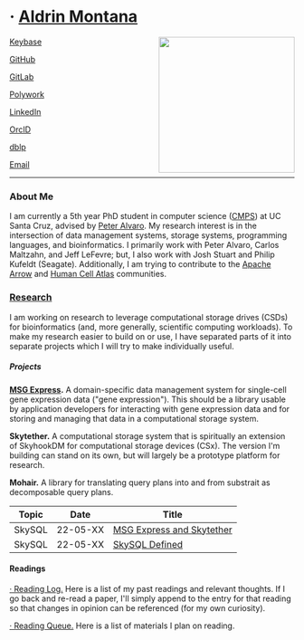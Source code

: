 # &middot; [Aldrin Montana](profile)

<img src='assets/img/aldrin.png' width='240px' align='right'/>

<!-- Developer ID -->
[Keybase](https://keybase.io/octalene)

[GitHub](https://github.com/drin)

[GitLab](https://gitlab.com/octalene)

<!-- Professional ID -->
[Polywork](https://www.polywork.com/aldrin)

[LinkedIn](https://linkedin.com/in/drinmontana)

<!-- Research ID -->
[OrcID](https://orcid.org/0000-0003-2073-4813)

[dblp](https://dblp.org/pers/hd/m/Montana:Aldrin)
    
<!-- Contact Info -->
[Email](mailto:drinmontana@duck.com)

---

### About Me

I am currently a 5th year PhD student in computer science ([CMPS][web-phdreqs]) at UC Santa Cruz,
advised by [Peter Alvaro][person-palvaro]. My research interest is in the intersection of data
management systems, storage systems, programming languages, and bioinformatics. I primarily work
with Peter Alvaro, Carlos Maltzahn, and Jeff LeFevre; but, I also work with Josh Stuart and Philip
Kufeldt (Seagate). Additionally, I am trying to contribute to the [Apache Arrow][community-arrow]
and [Human Cell Atlas][community-hca] communities.


### [Research](research/README.md)

I am working on research to leverage computational storage drives (CSDs) for
bioinformatics (and, more generally, scientific computing workloads). To make my research
easier to build on or use, I have separated parts of it into separate projects which I
will try to make individually useful.


##### Projects

**[MSG Express](research/msg-express/overview.md).** A domain-specific data management
system for single-cell gene expression data ("gene expression"). This should be a library
usable by application developers for interacting with gene expression data and for storing
and managing that data in a computational storage system.

**Skytether.** A computational storage system that is spiritually an extension of
SkyhookDM for computational storage devices (CSx). The version I'm building can stand on
its own, but will largely be a prototype platform for research.

**Mohair.** A library for translating query plans into and from substrait as decomposable
query plans.


| Topic    | Date     | Title                                                                       |
| -------- | -------- | --------------------------------------------------------------------------- |
| SkySQL   | 22-05-XX | [MSG Express and Skytether](research/skysql/landscape.md)                   |
| SkySQL   | 22-05-XX | [SkySQL Defined](research/skysql/overview.md)                               |

<!-- Work in Progress -->
<!--| SkySQL   | 22-06-XX | [Using Arrow Compute Engine](research/skysql/using-arrow-compute-engine.md) |-->


####  Readings

[&middot; Reading Log.](readings/reading-log.md) Here is a list of my past readings and relevant
thoughts. If I go back and re-read a paper, I'll simply append to the entry for that reading so
that changes in opinion can be referenced (for my own curiosity).


[&middot; Reading Queue.](readings/reading-queue.md) Here is a list of materials I plan on reading.


<!-- ----------------------------- -->
<!-- Resources -->

<!-- >> In progress content -->
<!--
-->


<!-- >> External URLs -->
<!--    >>> misc links -->
[web-phdreqs]:     https://www.soe.ucsc.edu/departments/computer-science-and-engineering/graduate/degree-requirements-cmps#phd

[person-palvaro]:  https://people.ucsc.edu/~palvaro/

[community-arrow]: https://arrow.apache.org/community/
[community-hca]:   https://www.humancellatlas.org/

<!--    >>> exploration links -->

<!--    >>> navigational links -->
[resource-ucsc-calendar]:  https://calendar.google.com/calendar?cid=YWttb250YW5AdWNzYy5lZHU

[docs-sniadict]:   https://www.snia.org/sites/default/files/dictionary/SNIADictionary.pdf
